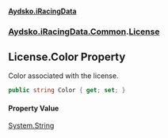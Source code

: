 #### [Aydsko.iRacingData](index.md 'index')
### [Aydsko.iRacingData.Common](index.md#Aydsko.iRacingData.Common 'Aydsko.iRacingData.Common').[License](License.md 'Aydsko.iRacingData.Common.License')

## License.Color Property

Color associated with the license.

```csharp
public string Color { get; set; }
```

#### Property Value
[System.String](https://docs.microsoft.com/en-us/dotnet/api/System.String 'System.String')